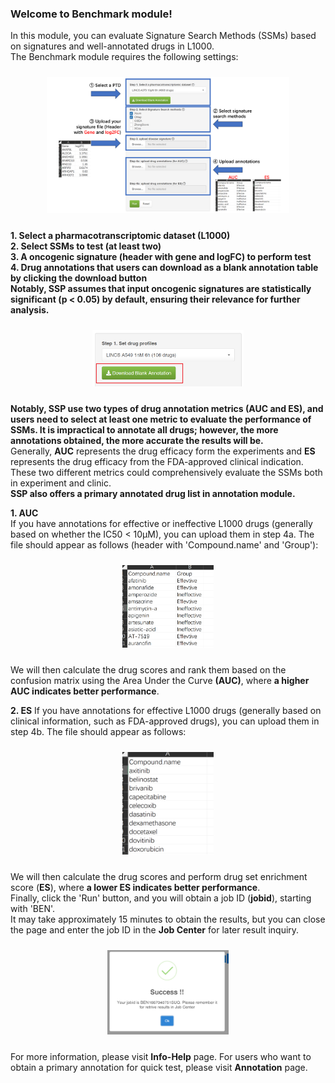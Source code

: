 ### Welcome to Benchmark module!  
In this module, you can evaluate Signature Search Methods (SSMs) based on signatures and well-annotated drugs in L1000.  
The Benchmark module requires the following settings:  

<div style="padding: 10px; text-align: center;">
<img src="imgbm1.png" width = "80%" height = "40%" />
</div>

**1. Select a pharmacotranscriptomic dataset (L1000)**  
**2. Select SSMs to test (at least two)**  
**3. A oncogenic signature (header with gene and logFC) to perform test**  
**4. Drug annotations that users can download as a blank annotation table by clicking the download button**  
**Notably, SSP assumes that input oncogenic signatures are statistically significant (p < 0.05) by default, ensuring their relevance for further analysis.**  
<div style="padding: 10px; text-align: center;">
<img src="imgbm2.png" width = "50%" height = "30%" />
</div>

**Notably, SSP use two types of drug annotation metrics (AUC and ES), and users need to select at least one metric to evaluate the performance of SSMs. It is impractical to annotate all drugs; however, the more annotations obtained, the more accurate the results will be.**  
Generally, **AUC** represents the drug efficacy form the experiments and **ES** represents the drug efficacy from the FDA-approved clinical indication. These two different metrics could comprehensively evaluate the SSMs both in experiment and clinic.    
**SSP also offers a primary annotated drug list in annotation module.**  

**1. AUC**  
If you have annotations for effective or ineffective L1000 drugs (generally based on whether the IC50 < 10μM), you can upload them in step 4a. The file should appear as follows (header with 'Compound.name' and 'Group'):  

<div style="padding: 10px; text-align: center;">
<img src="imgbm3.png" width = "30%" height = "30%" />
</div>

We will then calculate the drug scores and rank them based on the confusion matrix using the Area Under the Curve **(AUC)**, where **a higher AUC indicates better performance**.  

**2. ES**
If you have annotations for effective L1000 drugs (generally based on clinical information, such as FDA-approved drugs), you can upload them in step 4b. The file should appear as follows:   

<div style="padding: 10px; text-align: center;">
<img src="imgbm4.png" width = "30%" height = "30%" />
</div>

We will then calculate the drug scores and perform drug set enrichment score (**ES**), where **a lower ES indicates better performance**.  
Finally, click the 'Run' button, and you will obtain a job ID (**jobid**), starting with 'BEN'.  
It may take approximately 15 minutes to obtain the results, but you can close the page and enter the job ID in the **Job Center** for later result inquiry.  

<div style="padding: 10px; text-align: center;">
<img src="imgbm5.png" width = "40%" height = "30%" />
</div>

For more information, please visit **Info-Help** page.
For users who want to obtain a primary annotation for quick test, please visit **Annotation** page.




